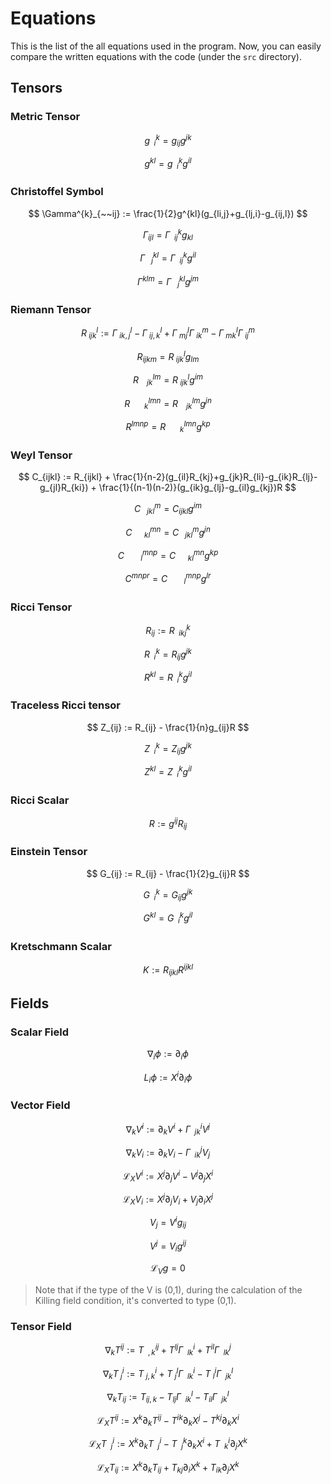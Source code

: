 # Equations

This is the list of the all equations used in the program. Now, you can easily compare the written equations with the code (under the `src` directory).

## Tensors

### Metric Tensor

$$
g^{k}_{~~i} = g_{ij}g^{jk}
$$

$$
g^{kl} = g^{k}_{~~i}g^{il}
$$

### Christoffel Symbol

$$
    \Gamma^{k}_{~~ij} := \frac{1}{2}g^{kl}(g_{li,j}+g_{lj,i}-g_{ij,l})
$$

$$
    \Gamma_{ijl} = \Gamma^{k}_{~~ij}g_{kl}
$$

$$
    \Gamma^{kl}_{~~~j}=\Gamma^{k}_{~~ij}g^{il}
$$

$$
    \Gamma^{klm} = \Gamma^{kl}_{~~~j}g^{jm}
$$

### Riemann Tensor

$$
    R^l_{~ijk} := \Gamma^{l}_{~ik,j} - \Gamma^{l}_{~ij,k} + \Gamma^{l}_{~mj}\Gamma^{m}_{~ik} - \Gamma^{l}_{~mk}\Gamma^{m}_{~ij}
$$

$$
    R_{ijkm}=R^l_{~ijk}g_{lm}
$$

$$
    R^{lm}_{~~~~jk}=R^l_{~ijk}g^{im}
$$

$$
    R^{lmn}_{~~~~~~~k}=R^{lm}_{~~~~jk}g^{jn}
$$

$$
    R^{lmnp}=R^{lmn}_{~~~~~~~k}g^{kp}
$$

### Weyl Tensor

$$
    C_{ijkl} := R_{ijkl} + \frac{1}{n-2}(g_{il}R_{kj}+g_{jk}R_{li}-g_{ik}R_{lj}-g_{jl}R_{ki}) + \frac{1}{(n-1)(n-2)}(g_{ik}g_{lj}-g_{il}g_{kj})R
$$

$$
C^{m}_{~~~jkl} = C_{ijkl}g^{im}
$$

$$
C^{mn}_{~~~~~~kl} = C^{m}_{~~~jkl}g^{jn}
$$

$$
C^{mnp}_{~~~~~~~~l} = C^{mn}_{~~~~~~kl}g^{kp}
$$

$$
C^{mnpr} = C^{mnp}_{~~~~~~~~l}g^{lr}
$$

### Ricci Tensor

$$
R_{ij} := R^{k}_{~~ikj}
$$

$$
R^{k}_{~~i} = R_{ij}g^{jk}
$$

$$
R^{kl} = R^{k}_{~~i}g^{il}
$$

### Traceless Ricci tensor

$$
Z_{ij} := R_{ij} - \frac{1}{n}g_{ij}R
$$

$$
Z^{k}_{~~i} = Z_{ij}g^{jk}
$$

$$
Z^{kl} = Z^{k}_{~~i}g^{il}
$$

### Ricci Scalar

$$
R := g^{ij}R_{ij}
$$

### Einstein Tensor

$$
G_{ij} := R_{ij} - \frac{1}{2}g_{ij}R
$$

$$
G^{k}_{~~i} = G_{ij}g^{jk}
$$

$$
G^{kl} = G^{k}_{~~i}g^{il}
$$

### Kretschmann Scalar

$$
K := R_{ijkl}R^{ijkl}
$$

## Fields

### Scalar Field

$$
\nabla_i \phi := \partial_i\phi
$$

$$
L_i\phi := X^i\partial_i\phi
$$

### Vector Field

$$
\nabla_kV^i := \partial_kV^i + \Gamma^i_{~~jk}V^j
$$

$$
\nabla_kV_i := \partial_kV_i - \Gamma^{j}_{~~ik}V_j
$$

$$
\mathcal{L}_XV^i := X^j\partial_jV^i - V^j\partial_jX^i
$$

$$
\mathcal{L}_XV_i := X^j\partial_jV_i + V_j\partial_iX^j
$$

$$
V_j = V^ig_{ij}
$$

$$
V^j = V_ig^{ij}
$$

$$
\mathcal{L}_Vg = 0
$$

> Note that if the type of the V is (0,1), during the calculation of the Killing field condition, it's converted to type (0,1).

### Tensor Field

$$
\nabla_{k}T^{ij} := T^{ij}_{~~,k}+T^{lj}\Gamma^{i}_{~~lk}+T^{il}\Gamma^{j}_{~~lk}
$$

$$
\nabla_{k}T^{i}_{~j} := T^{i}_{~j,k}+T^{l}_{~j}\Gamma^{i}_{~~lk}-T^{i}_{~l}\Gamma^{l}_{~~jk}
$$

$$
\nabla_{k}T_{ij} := T_{ij,k}-T_{lj}\Gamma^{l}_{~~ik}-T_{il}\Gamma^{l}_{~~jk}
$$

$$
\mathcal{L}_XT^{ij} := X^{k}\partial_kT^{ij}-T^{ik}\partial_{k}X^j-T^{kj}\partial_kX^i
$$

$$
\mathcal{L}_XT^{i}_{~~j} := X^k\partial_kT^{i}_{~~j}-T^{k}_{~~j}\partial_kX^i+T^{i}_{~~k}\partial_jX^k
$$

$$
\mathcal{L}_XT_{ij} := X^k\partial_kT_{ij}+T_{kj}\partial_iX^k+T_{ik}\partial_jX^k
$$
